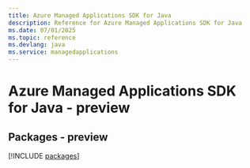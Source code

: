 ```yaml
---
title: Azure Managed Applications SDK for Java
description: Reference for Azure Managed Applications SDK for Java
ms.date: 07/01/2025
ms.topic: reference
ms.devlang: java
ms.service: managedapplications
---
```

# Azure Managed Applications SDK for Java - preview
## Packages - preview
[!INCLUDE [packages](managed-applications-index.md)]